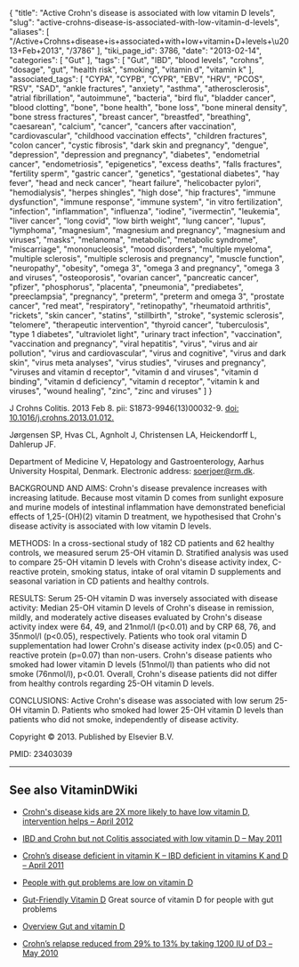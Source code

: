 {
    "title": "Active Crohn's disease is associated with low vitamin D levels",
    "slug": "active-crohns-disease-is-associated-with-low-vitamin-d-levels",
    "aliases": [
        "/Active+Crohns+disease+is+associated+with+low+vitamin+D+levels+\u2013+Feb+2013",
        "/3786"
    ],
    "tiki_page_id": 3786,
    "date": "2013-02-14",
    "categories": [
        "Gut"
    ],
    "tags": [
        "Gut",
        "IBD",
        "blood levels",
        "crohns",
        "dosage",
        "gut",
        "health risk",
        "smoking",
        "vitamin d",
        "vitamin k"
    ],
    "associated_tags": [
        "CYPA",
        "CYPB",
        "CYPR",
        "EBV",
        "HRV",
        "PCOS",
        "RSV",
        "SAD",
        "ankle fractures",
        "anxiety",
        "asthma",
        "atherosclerosis",
        "atrial fibrillation",
        "autoimmune",
        "bacteria",
        "bird flu",
        "bladder cancer",
        "blood clotting",
        "bone",
        "bone health",
        "bone loss",
        "bone mineral density",
        "bone stress fractures",
        "breast cancer",
        "breastfed",
        "breathing",
        "caesarean",
        "calcium",
        "cancer",
        "cancers after vaccination",
        "cardiovascular",
        "childhood vaccination effects",
        "children fractures",
        "colon cancer",
        "cystic fibrosis",
        "dark skin and pregnancy",
        "dengue",
        "depression",
        "depression and pregnancy",
        "diabetes",
        "endometrial cancer",
        "endometriosis",
        "epigenetics",
        "excess deaths",
        "falls fractures",
        "fertility sperm",
        "gastric cancer",
        "genetics",
        "gestational diabetes",
        "hay fever",
        "head and neck cancer",
        "heart failure",
        "helicobacter pylori",
        "hemodialysis",
        "herpes shingles",
        "high dose",
        "hip fractures",
        "immune dysfunction",
        "immune response",
        "immune system",
        "in vitro fertilization",
        "infection",
        "inflammation",
        "influenza",
        "iodine",
        "ivermectin",
        "leukemia",
        "liver cancer",
        "long covid",
        "low birth weight",
        "lung cancer",
        "lupus",
        "lymphoma",
        "magnesium",
        "magnesium and pregnancy",
        "magnesium and viruses",
        "masks",
        "melanoma",
        "metabolic",
        "metabolic syndrome",
        "miscarriage",
        "mononucleosis",
        "mood disorders",
        "multiple myeloma",
        "multiple sclerosis",
        "multiple sclerosis and pregnancy",
        "muscle function",
        "neuropathy",
        "obesity",
        "omega 3",
        "omega 3 and pregnancy",
        "omega 3 and viruses",
        "osteoporosis",
        "ovarian cancer",
        "pancreatic cancer",
        "pfizer",
        "phosphorus",
        "placenta",
        "pneumonia",
        "prediabetes",
        "preeclampsia",
        "pregnancy",
        "preterm",
        "preterm and omega 3",
        "prostate cancer",
        "red meat",
        "respiratory",
        "retinopathy",
        "rheumatoid arthritis",
        "rickets",
        "skin cancer",
        "statins",
        "stillbirth",
        "stroke",
        "systemic sclerosis",
        "telomere",
        "therapeutic intervention",
        "thyroid cancer",
        "tuberculosis",
        "type 1 diabetes",
        "ultraviolet light",
        "urinary tract infection",
        "vaccination",
        "vaccination and pregnancy",
        "viral hepatitis",
        "virus",
        "virus and air pollution",
        "virus and cardiovascular",
        "virus and cognitive",
        "virus and dark skin",
        "virus meta analyses",
        "virus studies",
        "viruses and pregnancy",
        "viruses and vitamin d receptor",
        "vitamin d and viruses",
        "vitamin d binding",
        "vitamin d deficiency",
        "vitamin d receptor",
        "vitamin k and viruses",
        "wound healing",
        "zinc",
        "zinc and viruses"
    ]
}


J Crohns Colitis. 2013 Feb 8. pii: S1873-9946(13)00032-9. [doi: 10.1016/j.crohns.2013.01.012.](https://doi.org/10.1016/j.crohns.2013.01.012.) 

Jørgensen SP, Hvas CL, Agnholt J, Christensen LA, Heickendorff L, Dahlerup JF.

Department of Medicine V, Hepatology and Gastroenterology, Aarhus University Hospital, Denmark. Electronic address: soerjoer@rm.dk.

BACKGROUND AND AIMS: Crohn's disease prevalence increases with increasing latitude. Because most vitamin D comes from sunlight exposure and murine models of intestinal inflammation have demonstrated beneficial effects of 1,25-(OH)(2) vitamin D treatment, we hypothesised that Crohn's disease activity is associated with low vitamin D levels.

METHODS: In a cross-sectional study of 182 CD patients and 62 healthy controls, we measured serum 25-OH vitamin D. Stratified analysis was used to compare 25-OH vitamin D levels with Crohn's disease activity index, C-reactive protein, smoking status, intake of oral vitamin D supplements and seasonal variation in CD patients and healthy controls.

RESULTS: Serum 25-OH vitamin D was inversely associated with disease activity: Median 25-OH vitamin D levels of Crohn's disease in remission, mildly, and moderately active diseases evaluated by Crohn's disease activity index were 64, 49, and 21nmol/l (p<0.01) and by CRP 68, 76, and 35nmol/l (p<0.05), respectively. Patients who took oral vitamin D supplementation had lower Crohn's disease activity index (p<0.05) and C-reactive protein (p=0.07) than non-users. Crohn's disease patients who smoked had lower vitamin D levels (51nmol/l) than patients who did not smoke (76nmol/l), p<0.01. Overall, Crohn's disease patients did not differ from healthy controls regarding 25-OH vitamin D levels.

CONCLUSIONS: Active Crohn's disease was associated with low serum 25-OH vitamin D. Patients who smoked had lower 25-OH vitamin D levels than patients who did not smoke, independently of disease activity.

Copyright © 2013. Published by Elsevier B.V.

PMID:     23403039

---

## See also VitaminDWiki

* [Crohn's disease kids are 2X more likely to have low vitamin D, intervention helps – April 2012](/tags/crohns-disease-kids-are-2x-more-likely-to-have-low-vitamin-d-intervention-helps-april-2012.html)

* [IBD and Crohn but not Colitis associated with low vitamin D – May 2011](/tags/ibd-and-crohn-but-not-colitis-associated-with-low-vitamin-d-may-2011.html)

* [Crohn’s disease deficient in vitamin K – IBD deficient in vitamins K and D – April 2011](/tags/crohns-disease-deficient-in-vitamin-k-ibd-deficient-in-vitamins-k-and-d-april-2011.html)

* [People with gut problems are low on vitamin D](/tags/people-with-gut-problems-are-low-on-vitamin-d.html)

* [Gut-Friendly Vitamin D](/tags/gut-friendly-vitamin-d.html) Great source of vitamin D for people with gut problems

* [Overview Gut and vitamin D](/tags/overview-gut-and-vitamin-d.html)

* [Crohn’s relapse reduced from 29% to 13% by taking 1200 IU of D3 – May 2010](/tags/crohns-relapse-reduced-from-29-to-13-by-taking-1200-iu-of-d3-may-2010.html)